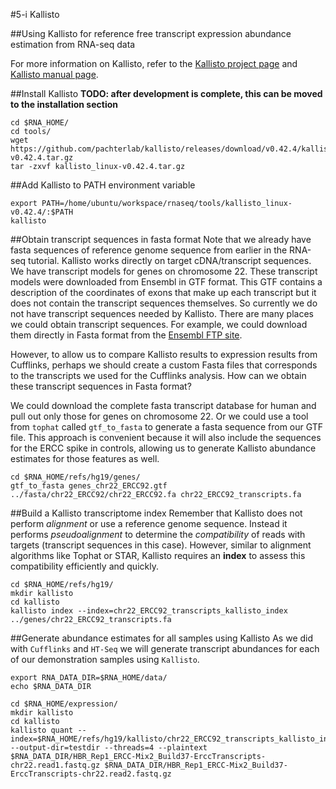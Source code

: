 #5-i Kallisto


##Using Kallisto for reference free transcript expression abundance estimation from RNA-seq data

For more information on Kallisto, refer to the <a href="https://pachterlab.github.io/kallisto/about.html">Kallisto project page</a> and <a href="https://pachterlab.github.io/kallisto/manual.html">Kallisto manual page</a>. 

##Install Kallisto
**TODO: after development is complete, this can be moved to the installation section** 

```
cd $RNA_HOME/
cd tools/
wget https://github.com/pachterlab/kallisto/releases/download/v0.42.4/kallisto_linux-v0.42.4.tar.gz
tar -zxvf kallisto_linux-v0.42.4.tar.gz

```

##Add Kallisto to PATH environment variable
```
export PATH=/home/ubuntu/workspace/rnaseq/tools/kallisto_linux-v0.42.4/:$PATH
kallisto
```

##Obtain transcript sequences in fasta format
Note that we already have fasta sequences of reference genome sequence from earlier in the RNA-seq tutorial. Kallisto works directly on target cDNA/transcript sequences. We have transcript models for genes on chromosome 22. These transcript models were downloaded from Ensembl in GTF format. This GTF contains a description of the coordinates of exons that make up each transcript but it does not contain the transcript sequences themselves. So currently we do not have transcript sequences needed by Kallisto. There are many places we could obtain  transcript sequences. For example, we could download them directly in Fasta format from the <a href="http://www.ensembl.org/info/data/ftp/index.html">Ensembl FTP site</a>. 

However, to allow us to compare Kallisto results to expression results from Cufflinks, perhaps we should create a custom Fasta files that corresponds to the transcripts we used for the Cufflinks analysis. How can we obtain these transcript sequences in Fasta format?

We could download the complete fasta transcript database for human and pull out only those for genes on chromosome 22. Or we could use a tool from `tophat` called `gtf_to_fasta` to generate a fasta sequence from our GTF file. This approach is convenient because it will also include the sequences for the ERCC spike in controls, allowing us to generate Kallisto abundance estimates for those features as well. 

```
cd $RNA_HOME/refs/hg19/genes/
gtf_to_fasta genes_chr22_ERCC92.gtf ../fasta/chr22_ERCC92/chr22_ERCC92.fa chr22_ERCC92_transcripts.fa
```

##Build a Kallisto transcriptome index
Remember that Kallisto does not perform *alignment* or use a reference genome sequence. Instead it performs *pseudoalignment* to determine the *compatibility* of reads with targets (transcript sequences in this case). However, similar to alignment algorithms like Tophat or STAR, Kallisto requires an **index** to assess this compatibility efficiently and quickly.  

```
cd $RNA_HOME/refs/hg19/
mkdir kallisto
cd kallisto
kallisto index --index=chr22_ERCC92_transcripts_kallisto_index ../genes/chr22_ERCC92_transcripts.fa
```

##Generate abundance estimates for all samples using Kallisto
As we did with `Cufflinks` and `HT-Seq` we will generate transcript abundances for each of our demonstration samples using `Kallisto`.

```
export RNA_DATA_DIR=$RNA_HOME/data/
echo $RNA_DATA_DIR

cd $RNA_HOME/expression/
mkdir kallisto
cd kallisto
kallisto quant --index=$RNA_HOME/refs/hg19/kallisto/chr22_ERCC92_transcripts_kallisto_index --output-dir=testdir --threads=4 --plaintext $RNA_DATA_DIR/HBR_Rep1_ERCC-Mix2_Build37-ErccTranscripts-chr22.read1.fastq.gz $RNA_DATA_DIR/HBR_Rep1_ERCC-Mix2_Build37-ErccTranscripts-chr22.read2.fastq.gz



```






